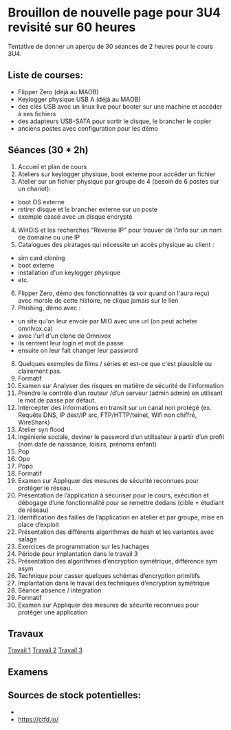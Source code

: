 # Brouillon de nouvelle page pour 3U4 revisité sur 60 heures

Tentative de donner un aperçu de 30 séances de 2 heures pour le cours 3U4.

## Liste de courses:
- Flipper Zero (déjà au MAOB) 
- Keylogger physique USB A (déjà au MAOB)
- des clés USB avec un linux live pour booter sur une machine et accéder à ses fichiers
- des adapteurs USB-SATA pour sortir le disque, le brancher le copier
- anciens postes avec configuration pour les démo

## Séances (30 * 2h) 

1. Accueil et plan de cours
2. Ateliers sur keylogger physique, boot externe pour accéder un fichier
3. Atelier sur un fichier physique par groupe de 4 (besoin de 6 postes sur un chariot):
  - boot OS externe
  - retirer disque et le brancher externe sur un poste
  - exemple cassé avec un disque encrypté
4. WHOIS et les recherches "Reverse IP" pour trouver de l'info sur un nom de domaine ou une IP 
5. Catalogues des piratages qui nécessite un accès physique au client :
  - sim card cloning
  - boot externe
  - installation d'un keylogger physique
  - etc.
6. Flipper Zero, démo des fonctionnalités (à voir quand on l'aura reçu) avec morale de cette histoire, ne clique jamais sur le lien
7. Phishing, démo avec :
  - un site qu'on leur envoie par MIO avec une url (on peut acheter omnlvox.ca)
  - avec l'url d'un clone de Omnivox
  - ils rentrent leur login et mot de passe
  - ensuite on leur fait changer leur password
8. Quelques exemples de films / séries et est-ce que c'est plausible ou clairement pas. 
9. Formatif 
10. Examen sur Analyser des risques en matière de sécurité de l’information 
11. Prendre le contrôle d’un routeur /d’un serveur (admin admin) en utilisant le mot de passe par défaut. 
12. Intercepter des informations en transit sur un canal non protégé (ex. Requête DNS, IP dest/IP src, FTP/HTTP/telnet, Wifi non chiffré, WireShark)
13. Atelier  syn flood
14. Ingénierie sociale, deviner le password d’un utilisateur à partir d’un profil (nom date de naissance, loisirs, prénoms enfant)
15. Pop
16. Opo
17. Popo
18. Formatif
19. Examen sur Appliquer des mesures de sécurité reconnues pour protéger le réseau. 
20. Présentation de l’application à sécuriser pour le cours, exécution et débogage d’une fonctionnalité pour se remettre dedans (cible = étudiant de réseau)
21. Identification des failles de l’application en atelier et par groupe, mise en place d’exploit
22. Présentation des différents algorithmes de hash et les variantes avec salage
23. Exercices de programmation sur les hachages
24. Période pour implantation dans le travail 3
25. Présentation des algorithmes d’encryption symétrique, différence sym asym
26. Technique pour casser quelques schémas d’encryption primitifs
27. Implantation dans le travail des techniques d’encryption symétrique
28. Séance absence / intégration
29. Formatif
30. Examen sur Appliquer des mesures de sécurité reconnues pour protéger une application 

## Travaux
[Travail 1](tp1.md) 
[Travail 2](tp2.md)
[Travail 3](tp3.md)

## Examens

## Sources de stock potentielles:
- 
- https://ctfd.io/
